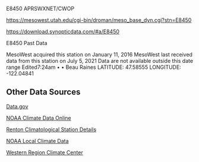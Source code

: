 E8450
APRSWXNET/CWOP

https://mesowest.utah.edu/cgi-bin/droman/meso_base_dyn.cgi?stn=E8450


https://download.synopticdata.com/#a/E8450

E8450 Past Data

MesoWest acquired this station on January 11, 2016
MesoWest last received data from this station on July 5, 2021
Data are not available outside this date range
Edited7:24am •  • 
Beau Raines
LATITUDE: 47.58555
LONGITUDE: -122.04841


## Other Data Sources
[Data.gov](https://catalog.data.gov/dataset?q=daily+temperature&sort=views_recent+desc&groups=climate5434&as_sfid=AAAAAAXbEzLunY74DgJ860zMAdwZjt4EMGfp8W2qyPepJzzX6cM90IrTwWqvlFOEb__PaLp2AYYiSuQ6eS-Uvv5pitDGqpCMcxJGm_5kH8QlTQcbjZKnzkehDmimFH_oPwMzJGw%3D&as_fid=c73faf3e95275948dbb5b57cadfae998a1fec6d3&ext_location=&ext_bbox=&ext_prev_extent=-141.6796875%2C8.754794702435618%2C-59.4140625%2C61.77312286453146#topic=climate_navigation)

[NOAA Climate Data Online](https://www.ncdc.noaa.gov/cdo-web/search)

[Renton Climatological Station Details](https://www.ncdc.noaa.gov/cdo-web/datasets/LCD/stations/WBAN:94248/detail)

[NOAA Local Climate Data](https://www.ncdc.noaa.gov/cdo-web/datatools/lcd)

[Western Region Climate Center](https://wrcc.dri.edu/)